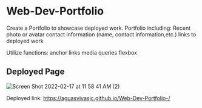 # Web-Dev-Portfolio
Create a Portfolio to showcase deployed work. 
Portfolio including: 
Recent photo or avatar 
contact information (name, contact information,etc.)
links to deployed work 

Utilize functions: 
anchor links 
media queries 
flexbox 

## Deployed Page

![Screen Shot 2022-02-17 at 11 58 41 AM (2)](https://user-images.githubusercontent.com/94660524/154531964-6bdc2f8d-01f7-47c9-8dcb-dc65b6923524.png)


Deployed link: https://aguasvivasjc.github.io/Web-Dev-Portfolio-/
